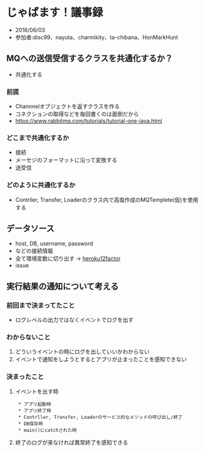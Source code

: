 # じゃばます！議事録

* 2016/06/03
* 参加者:disc99、nayuta、charmikity、ta-chibana、HonMarkHunt

## MQへの送信受信するクラスを共通化するか？

* 共通化する

### 前提

* Channnelオブジェクトを返すクラスを作る
* コネクションの取得などを毎回書くのは面倒だから
* https://www.rabbitmq.com/tutorials/tutorial-one-java.html

### どこまで共通化するか

* 接続
* メーセジのフォーマットに沿って変換する
* 送受信

### どのように共通化するか

* Contrller, Transfer, Loaderのクラス内で高塩作成のMQTemplete(仮)を使用する

## データソース

* host, DB, username, password
* などの接続情報
* 全て環境変数に切り出す -> [heroku12factor](http://12factor.net/ja/config)
* issue

## 実行結果の通知について考える

### 前回まで決まってたこと

* ログレベルの出力ではなくイベントでログを出す

### わからないこと

1. どういうイベントの時にログを出していいかわからない
1. イベントで通知をしようとするとアプリが止まったことを感知できない

### 決まったこと

1. イベントを出す時

		* アプリ起動時
		* アプリ終了時
		* Contrller, Transfer, Loaderのサービス的なメソッドの呼び出し/終了
		* DB保存時
		* main()にcatchされた時

1. 終了のログが来なければ異常終了を感知できる
